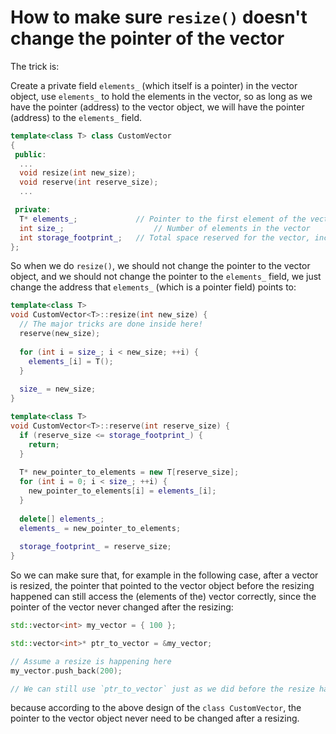 # How to make sure `resize()` doesn't change the pointer of the vector

The trick is:

Create a private field `elements_` (which itself is a pointer) in the vector object, use `elements_` to hold the elements in the vector, so as long as we have the pointer (address) to the vector object, we will have the pointer (address) to the `elements_` field.

```cpp
template<class T> class CustomVector
{
 public:
  ...
  void resize(int new_size);
  void reserve(int reserve_size);
  ...

 private:
  T* elements_;             // Pointer to the first element of the vector
  int size_;		            // Number of elements in the vector
  int storage_footprint_;   // Total space reserved for the vector, including elements and free space
};
```

So when we do `resize()`, we should not change the pointer to the vector object, and we should not change the pointer to the `elements_` field, we just change the address that `elements_` (which is a pointer field) points to:

```cpp
template<class T>
void CustomVector<T>::resize(int new_size) {
  // The major tricks are done inside here!
  reserve(new_size);
  
  for (int i = size_; i < new_size; ++i) {
    elements_[i] = T();
  }
  
  size_ = new_size;
}

template<class T>
void CustomVector<T>::reserve(int reserve_size) {
  if (reserve_size <= storage_footprint_) {
    return;
  }
  
  T* new_pointer_to_elements = new T[reserve_size];
  for (int i = 0; i < size_; ++i) {
    new_pointer_to_elements[i] = elements_[i];
  }
  
  delete[] elements_;
  elements_ = new_pointer_to_elements;
  
  storage_footprint_ = reserve_size;
}
```

So we can make sure that, for example in the following case, after a vector is resized, the pointer that pointed to the vector object before the resizing happened can still access the (elements of the) vector correctly, since the pointer of the vector never changed after the resizing:

```cpp
std::vector<int> my_vector = { 100 };

std::vector<int>* ptr_to_vector = &my_vector;

// Assume a resize is happening here
my_vector.push_back(200);

// We can still use `ptr_to_vector` just as we did before the resize happened.
```

because according to the above design of the `class CustomVector`, the pointer to the vector object never need to be changed after a resizing.
